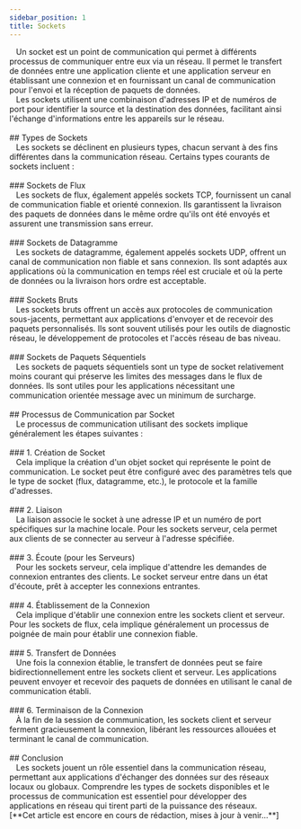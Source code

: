 ```yaml
---
sidebar_position: 1
title: Sockets
---
```


<link href="https://fonts.cdnfonts.com/css/poppins" rel="stylesheet"/>
<div style={{ fontFamily: 'Poppins, sans-serif' }}>
  <div>
    &nbsp; &nbsp;Un socket est un <span style={{ color: 'var(--md-basic-highlight)' }}>point de communication</span> qui permet à différents processus de communiquer entre eux via un réseau. Il permet le transfert de données entre une application cliente et une application serveur en établissant une connexion et en fournissant un canal de communication pour l'envoi et la réception de paquets de données.
  </div>
  <div>
    &nbsp; &nbsp;Les sockets utilisent une combinaison d'<span style={{ color: 'var(--md-basic-highlight)' }}>adresses IP et de numéros de port</span> pour identifier la source et la destination des données, facilitant ainsi l'échange d'informations entre les appareils sur le réseau.
  </div>
  <br/>
  ## <span style={{ color: 'var(--md-secondary-title-color)' }}>Types de Sockets</span>
  <div>
    &nbsp; &nbsp;Les sockets se déclinent en plusieurs types, chacun servant à des fins différentes dans la communication réseau. Certains types courants de sockets incluent :
  </div>
  <br/>
  ### <span style={{ color: 'var(--md-tertiary-title-color)' }}>Sockets de Flux</span>
  <div>
    &nbsp; &nbsp;Les sockets de flux, également appelés <span style={{ color: 'var(--md-basic-highlight)' }}>sockets TCP</span>, fournissent un canal de communication fiable et orienté connexion. Ils garantissent la livraison des paquets de données dans le même ordre qu'ils ont été envoyés et assurent une transmission sans erreur.
  </div>
  <br/>
  ### <span style={{ color: 'var(--md-tertiary-title-color)' }}>Sockets de Datagramme</span>
  <div>
    &nbsp; &nbsp;Les sockets de datagramme, également appelés <span style={{ color: 'var(--md-basic-highlight)' }}>sockets UDP</span>, offrent un canal de communication non fiable et sans connexion. Ils sont adaptés aux applications où la communication en temps réel est cruciale et où la perte de données ou la livraison hors ordre est acceptable.
  </div>
  <br/>
  ### <span style={{ color: 'var(--md-tertiary-title-color)' }}>Sockets Bruts</span>
  <div>
    &nbsp; &nbsp;Les sockets bruts offrent un accès aux protocoles de communication sous-jacents, permettant aux applications d'envoyer et de recevoir des paquets personnalisés. Ils sont souvent utilisés pour les outils de diagnostic réseau, le développement de protocoles et l'accès réseau de bas niveau.
  </div>
  <br/>
  ### <span style={{ color: 'var(--md-tertiary-title-color)' }}>Sockets de Paquets Séquentiels</span>
  <div>
    &nbsp; &nbsp;Les sockets de paquets séquentiels sont un type de socket relativement moins courant qui préserve les limites des messages dans le flux de données. Ils sont utiles pour les applications nécessitant une communication orientée message avec un minimum de surcharge.
  </div>
  <br/>
  ## <span style={{ color: 'var(--md-secondary-title-color)' }}>Processus de Communication par Socket</span>
  <div>
    &nbsp; &nbsp;Le processus de communication utilisant des sockets implique généralement les étapes suivantes :
  </div>
  <br/>
  ### <span style={{ color: 'var(--md-tertiary-title-color)' }}>1. Création de Socket</span>
  <div>
    &nbsp; &nbsp;Cela implique la création d'un objet socket qui représente le point de communication. Le socket peut être configuré avec des paramètres tels que le type de socket (flux, datagramme, etc.), le protocole et la famille d'adresses.
  </div>
  <br/>
  ### <span style={{ color: 'var(--md-tertiary-title-color)' }}>2. Liaison</span>
  <div>
    &nbsp; &nbsp;La liaison associe le socket à une adresse IP et un numéro de port spécifiques sur la machine locale. Pour les sockets serveur, cela permet aux clients de se connecter au serveur à l'adresse spécifiée.
  </div>
  <br/>
  ### <span style={{ color: 'var(--md-tertiary-title-color)' }}>3. Écoute (pour les Serveurs)</span>
  <div>
    &nbsp; &nbsp;Pour les sockets serveur, cela implique d'attendre les demandes de connexion entrantes des clients. Le socket serveur entre dans un état d'écoute, prêt à accepter les connexions entrantes.
  </div>
  <br/>
  ### <span style={{ color: 'var(--md-tertiary-title-color)' }}>4. Établissement de la Connexion</span>
  <div>
    &nbsp; &nbsp;Cela implique d'établir une connexion entre les sockets client et serveur. Pour les sockets de flux, cela implique généralement un processus de poignée de main pour établir une connexion fiable.
  </div>
  <br/>
  ### <span style={{ color: 'var(--md-tertiary-title-color)' }}>5. Transfert de Données</span>
  <div>
    &nbsp; &nbsp;Une fois la connexion établie, le transfert de données peut se faire bidirectionnellement entre les sockets client et serveur. Les applications peuvent envoyer et recevoir des paquets de données en utilisant le canal de communication établi.
  </div>
  <br/>
  ### <span style={{ color: 'var(--md-tertiary-title-color)' }}>6. Terminaison de la Connexion</span>
  <div>
    &nbsp; &nbsp;À la fin de la session de communication, les sockets client et serveur ferment gracieusement la connexion, libérant les ressources allouées et terminant le canal de communication.
  </div>
  <br/>
  ## <span style={{ color: 'var(--md-secondary-title-color)' }}>Conclusion</span>
  <div>
    &nbsp; &nbsp;Les sockets jouent un rôle essentiel dans la communication réseau, permettant aux applications d'échanger des données sur des réseaux locaux ou globaux. Comprendre les types de sockets disponibles et le processus de communication est essentiel pour développer des applications en réseau qui tirent parti de la puissance des réseaux.
  </div>
  <div>
    [**Cet article est encore en cours de rédaction, mises à jour à venir...**]
  </div>
</div>
